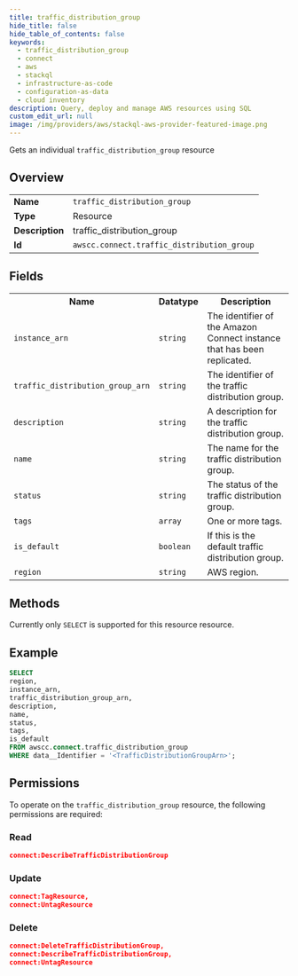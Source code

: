 ```yaml
---
title: traffic_distribution_group
hide_title: false
hide_table_of_contents: false
keywords:
  - traffic_distribution_group
  - connect
  - aws
  - stackql
  - infrastructure-as-code
  - configuration-as-data
  - cloud inventory
description: Query, deploy and manage AWS resources using SQL
custom_edit_url: null
image: /img/providers/aws/stackql-aws-provider-featured-image.png
---
```

Gets an individual <code>traffic_distribution_group</code> resource

## Overview
<table><tbody>
<tr><td><b>Name</b></td><td><code>traffic_distribution_group</code></td></tr>
<tr><td><b>Type</b></td><td>Resource</td></tr>
<tr><td><b>Description</b></td><td>traffic_distribution_group</td></tr>
<tr><td><b>Id</b></td><td><code>awscc.connect.traffic_distribution_group</code></td></tr>
</tbody></table>

## Fields
<table><tbody>
<tr><th>Name</th><th>Datatype</th><th>Description</th></tr>
<tr><td><code>instance_arn</code></td><td><code>string</code></td><td>The identifier of the Amazon Connect instance that has been replicated.</td></tr>
<tr><td><code>traffic_distribution_group_arn</code></td><td><code>string</code></td><td>The identifier of the traffic distribution group.</td></tr>
<tr><td><code>description</code></td><td><code>string</code></td><td>A description for the traffic distribution group.</td></tr>
<tr><td><code>name</code></td><td><code>string</code></td><td>The name for the traffic distribution group.</td></tr>
<tr><td><code>status</code></td><td><code>string</code></td><td>The status of the traffic distribution group.</td></tr>
<tr><td><code>tags</code></td><td><code>array</code></td><td>One or more tags.</td></tr>
<tr><td><code>is_default</code></td><td><code>boolean</code></td><td>If this is the default traffic distribution group.</td></tr>
<tr><td><code>region</code></td><td><code>string</code></td><td>AWS region.</td></tr>

</tbody></table>

## Methods
Currently only <code>SELECT</code> is supported for this resource resource.

## Example
```sql
SELECT
region,
instance_arn,
traffic_distribution_group_arn,
description,
name,
status,
tags,
is_default
FROM awscc.connect.traffic_distribution_group
WHERE data__Identifier = '<TrafficDistributionGroupArn>';
```

## Permissions

To operate on the <code>traffic_distribution_group</code> resource, the following permissions are required:

### Read
```json
connect:DescribeTrafficDistributionGroup
```

### Update
```json
connect:TagResource,
connect:UntagResource
```

### Delete
```json
connect:DeleteTrafficDistributionGroup,
connect:DescribeTrafficDistributionGroup,
connect:UntagResource
```

